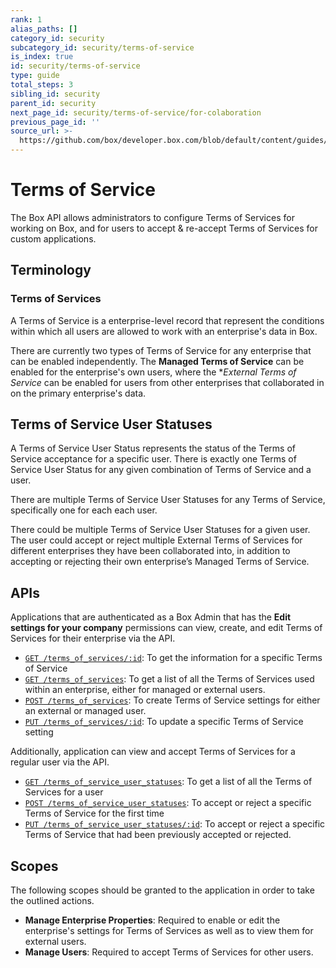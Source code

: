 ```yaml
---
rank: 1
alias_paths: []
category_id: security
subcategory_id: security/terms-of-service
is_index: true
id: security/terms-of-service
type: guide
total_steps: 3
sibling_id: security
parent_id: security
next_page_id: security/terms-of-service/for-colaboration
previous_page_id: ''
source_url: >-
  https://github.com/box/developer.box.com/blob/default/content/guides/security/terms-of-service/index.md
---
```


<!-- alex disable reject -->

# Terms of Service

The Box API allows administrators to configure Terms of Services for working on
Box, and for users to accept & re-accept Terms of Services for custom
applications.

## Terminology

### Terms of Services

A Terms of Service is a enterprise-level record that represent the conditions
within which all users are allowed to work with an enterprise's data in Box.

There are currently two types of Terms of Service for any enterprise that can be
enabled independently. The **Managed Terms of Service** can be
enabled for the enterprise's own users, where the **External Terms of Service*
can be enabled for users from other enterprises that collaborated in on the
primary enterprise's data.

## Terms of Service User Statuses

A Terms of Service User Status represents the status of the Terms of Service
acceptance for a specific user. There is exactly one Terms of Service User
Status for any given combination of Terms of Service and a user.

There are multiple Terms of Service User Statuses for any Terms of Service,
specifically one for each each user.

There could be multiple Terms of Service User Statuses for a given user. The
user could accept or reject multiple External Terms of Services for different
enterprises they have been collaborated into, in addition to accepting or
rejecting their own enterprise’s Managed Terms of Service.

## APIs

Applications that are authenticated as a Box Admin that has the **Edit settings
for your company** permissions can view, create, and edit Terms of Services for
their enterprise via the API.

* [`GET /terms_of_services/:id`](e://get-terms-of-services-id):
  To get the information for a specific Terms of Service
* [`GET /terms_of_services`](e://get-terms-of-services):
  To get a list of all the Terms of Services used within an enterprise, either
  for managed or external users.
* [`POST /terms_of_services`](e://post-terms-of-services):
  To create Terms of Service settings for either an external or managed user.
* [`PUT /terms_of_services/:id`](e://put-terms-of-services-id):
  To update a specific Terms of Service setting

Additionally, application can view and accept Terms of Services for a regular
user via the API.

* [`GET /terms_of_service_user_statuses`][euserstatuses]:
  To get a list of all the Terms of Services for a user
* [`POST /terms_of_service_user_statuses`][euserstatuses_post]:
  To accept or reject a specific Terms of Service for the first time
* [`PUT /terms_of_service_user_statuses/:id`][euserstatuses_put]:
  To accept or reject a specific Terms of Service that had been previously
  accepted or rejected.

## Scopes

The following scopes should be granted to the application in order to take the
outlined actions.

* **Manage Enterprise Properties**: Required to enable or edit the
enterprise's settings for Terms of Services as well as to view them for
external users.
* **Manage Users**: Required to accept Terms of Services for other users.

[euserstatuses]: e://get-terms-of-service-user-statuses
[euserstatuses_put]: e://put-terms-of-service-user-statuses-id
[euserstatuses_post]: e://post-terms-of-service-user-statuses
